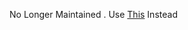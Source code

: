 <!-- 
# Why
For all the people using TDs who now need to store everything in it instead of their Personal Drive. <br>
**This Clone Bot** is a _multipurpose_ Telegram Bot writen in Python for cloning files to Google Drive.



## Setting up config file 
- **BOT_TOKEN** : The telegram bot token that you get from @BotFather
- **GDRIVE_FOLDER_ID** : This is the folder ID of the Google Drive Folder to which you want to clone.
- **OWNER_ID** : The Telegram user ID (not username) of the owner of the bot (if you do not have that, send /id to @MissRose_bot)
- **AUTHORISED_USERS** : The Telegram user IDs (not username) of people you wish to allow for bot access.It can also be group chat id. Write like: [123456, 4030394, -1003823820]
- **IS_TEAM_DRIVE** : (Optional) Set to True if GDRIVE_FOLDER_ID is from a Team Drive else False or Leave it empty.
- **USE_SERVICE_ACCOUNTS**: (Optional) (Leave empty if unsure) Whether to use service accounts or not. For this to work see  "Using service accounts" section below.
- **INDEX_URL** : (Optional) Refer to [Bhadoo Index](https://gitlab.com/ParveenBhadooOfficial/Google-Drive-Index) The URL should not have any trailing '/'
- **ACCOUNTS_ZIP_URL** :Only if you want to load your Service Account externally from an Index Link. Archive the accounts folder to a zip file. Fill this with the direct link of that file.
- **TOKEN_PICKLE_URL** :Only if you want to load your **token.pickle** externally from an Index Link. Fill this with the direct link of that file. If  you don't know how to create token.pickle

## Getting Google OAuth API credential file

- Visit the [Google Cloud Console](https://console.developers.google.com/apis/credentials)
- Go to the OAuth Consent tab, fill it, and save.
- Go to the Credentials tab and click Create Credentials -> OAuth Client ID
- Choose Other and Create.
- Use the download button to download your credentials.
- Move that file to the root of clone-bot, and rename it to credentials.json
- Visit [Google API page](https://console.developers.google.com/apis/library)
- Search for Drive and enable it if it is disabled
- Finally, run the script to generate token file (token.pickle) for Google Drive:
```
pip install google-api-python-client google-auth-httplib2 google-auth-oauthlib
python3 generate_drive_token.py
```
# Running
## To run this bot (locally) (Recommended)
```
python3 -m bot
```


# Using service accounts for uploading to avoid user rate limit
For Service Account to work, you must set USE_SERVICE_ACCOUNTS=True in config file or environment variables
Many thanks to [AutoRClone](https://github.com/xyou365/AutoRclone) for the scripts

## Generating service accounts
Step 1. Generate service accounts [What is service account](https://cloud.google.com/iam/docs/service-accounts)
---------------------------------
Let us create only the service accounts that we need. 
**Warning:** abuse of this feature is not the aim of autorclone and we do **NOT** recommend that you make a lot of projects, just one project and 100 sa allow you plenty of use, its also possible that overabuse might get your projects banned by google. 

```
Note: 1 service account can copy around 750gb a day, 1 project makes 100 service accounts so thats 75tb a day, for most users this should easily suffice. 
```

`python3 gen_sa_accounts.py --quick-setup 1 --new-only`

A folder named accounts will be created which will contain keys for the service accounts created

NOTE: If you have created SAs in past from this script, you can also just re download the keys by running:
```
python3 gen_sa_accounts.py --download-keys project_id
```

### Add all the service accounts to the Team Drive or folder
- Run:
```
python3 add_to_team_drive.py -d SharedTeamDriveSrcID
```

### Guide  
- YouTube Guide: [Google Drive Clone Bot Set-Up Tutorial | Telegram Bot Setup Guide](https://www.youtube.com/watch?v=2r3_jR7SvUo&feature=youtu.be)
  - Follow the above guide for Heroku.
  - If you wish to run on a VPS, Do all the stuff I did on the VPS Terminal ;) 
  - Wish to run anywhere else? Follow the guide till the part where I download ZIP Archive from Repl.it. Use that zip on any device you'd like to run the bot on. 
  - Don't forget to install requirements.txt
    ```
    pip3 install -r requirements.txt
    ```
- [Adding Service Accounts to Google Group/TeamDrive](https://youtu.be/pBfsmJhYr78)

## Docker Guide

Deploying is pretty much straight forward and is divided into several steps as follows:
### Installing requirements

- Clone this repo:
```
git clone https://github.com/zekxtreme/CLONE-HUNTER/
cd CLONE-HUNTER
```

- Install requirements
For Debian based distros
```
sudo apt install python3
```
Install Docker by following the [official Docker docs](https://docs.docker.com/engine/install/debian/)

OR
```
sudo snap install docker 
```
- For Arch and it's derivatives:
```
sudo pacman -S docker python
```

Fill up the `config.env` then
    
- Start Docker daemon (skip if already running):
```
sudo dockerd
```
- Build Docker image:
```
docker build . --rm --force-rm --compress --no-cache=true --pull --file Dockerfile -t clonebot
```
- Run the image:
```
sudo docker run clonebot
```
  
- To stop Docker run 
```
sudo docker ps
sudo docker stop id
```

### Credits
- [jagarit007](https://github.com/jagrit007) for base repo and guide
- [Izzy](https://github.com/lzzy12/python-aria-mirror-bot)
- [xyou365](https://github.com/xyou365/AutoRclone)


<br>
<br>

# Note
**Don't Bother Deploying On Railway. Its Against Their [FAIR USER POLICY](https://railway.app/legal/fair-use). I am Not Resposible for your account getting banned**

**RIP HEROKU** -->

No Longer Maintained . Use [This](https://github.com/l3v11/SearchX) Instead
